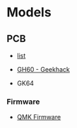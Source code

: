 # Models

## PCB

- [list](https://switchandclick.com/the-best-pcb-for-a-custom-made-60-keyboard/)

- [GH60 - Geekhack](https://geekhack.org/)
- GK64

### Firmware

- [QMK Firmware](https://qmk.fm/)
